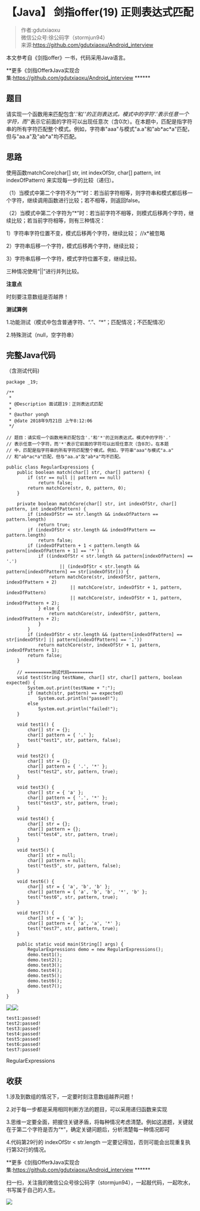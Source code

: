 # 【Java】 剑指offer(19) 正则表达式匹配  
  
> 作者:gdutxiaoxu<br/> 微信公众号:徐公码字（stormjun94）<br/>来源:https://github.com/gdutxiaoxu/Android_interview

本文参考自《剑指offer》一书，代码采用Java语言。

**更多《剑指Offer》Java实现合集:https://github.com/gdutxiaoxu/Android_interview ******

## 题目

请实现一个函数用来匹配包含'.'和'*'的正则表达式。模式中的字符'.'表示任意一个字符，而'*'表示它前面的字符可以出现任意次（含0次）。在本题中，匹配是指字符串的所有字符匹配整个模式。例如，字符串"aaa"与模式"a.a"和"ab\*ac\*a"匹配，但与"aa.a"及"ab\*a"均不匹配。

## 思路

使用函数matchCore(char[] str, int indexOfStr, char[] pattern, int indexOfPattern)
来实现每一步的比较（递归）。

（1）当模式中第二个字符不为“*”时：若当前字符相等，则字符串和模式都后移一个字符，继续调用函数进行比较；若不相等，则返回false。

（2）当模式中第二个字符为“*”时：若当前字符不相等，则模式后移两个字符，继续比较；若当前字符相等，则有三种情况：

1）字符串字符位置不变，模式后移两个字符，继续比较； //x*被忽略

2）字符串后移一个字符，模式后移两个字符，继续比较；

3）字符串后移一个字符，模式字符位置不变，继续比较。

三种情况使用“||”进行并列比较。

**注意点**

时刻要注意数组是否越界！

**测试算例**

1.功能测试（模式中包含普通字符、“.”、“*”；匹配情况；不匹配情况）

2.特殊测试（null，空字符串）

## **完整Java代码**

（含测试代码)

    
    
    package _19;
    
    /**
     * 
     * @Description 面试题19：正则表达式匹配
     *
     * @author yongh
     * @date 2018年9月21日 上午8:12:06
     */
    
    // 题目：请实现一个函数用来匹配包含'.'和'*'的正则表达式。模式中的字符'.'
    // 表示任意一个字符，而'*'表示它前面的字符可以出现任意次（含0次）。在本题
    // 中，匹配是指字符串的所有字符匹配整个模式。例如，字符串"aaa"与模式"a.a"
    // 和"ab*ac*a"匹配，但与"aa.a"及"ab*a"均不匹配。
    
    public class RegularExpressions {
    	public boolean match(char[] str, char[] pattern) {
    		if (str == null || pattern == null)
    			return false;
    		return matchCore(str, 0, pattern, 0);
    	}
    
    	private boolean matchCore(char[] str, int indexOfStr, char[] pattern, int indexOfPattern) {
    		if (indexOfStr == str.length && indexOfPattern == pattern.length)
    			return true;
    		if (indexOfStr < str.length && indexOfPattern == pattern.length)
    			return false;
    		if (indexOfPattern + 1 < pattern.length && pattern[indexOfPattern + 1] == '*') {
    			if ((indexOfStr < str.length && pattern[indexOfPattern] == '.')
    					|| (indexOfStr < str.length && pattern[indexOfPattern] == str[indexOfStr])) {
    				return matchCore(str, indexOfStr, pattern, indexOfPattern + 2)
    						|| matchCore(str, indexOfStr + 1, pattern, indexOfPattern)
    						|| matchCore(str, indexOfStr + 1, pattern, indexOfPattern + 2);
    			} else {
    				return matchCore(str, indexOfStr, pattern, indexOfPattern + 2);
    			}
    		}
    		if (indexOfStr < str.length && (pattern[indexOfPattern] == str[indexOfStr] || pattern[indexOfPattern] == '.'))
    			return matchCore(str, indexOfStr + 1, pattern, indexOfPattern + 1);
    		return false;
    	}
    
    	// ==========测试代码=========
    	void test(String testName, char[] str, char[] pattern, boolean expected) {
    		System.out.print(testName + ":");
    		if (match(str, pattern) == expected)
    			System.out.println("passed!");
    		else
    			System.out.println("failed!");
    	}
    
    	void test1() {
    		char[] str = {};
    		char[] pattern = { '.' };
    		test("test1", str, pattern, false);
    	}
    
    	void test2() {
    		char[] str = {};
    		char[] pattern = { '.', '*' };
    		test("test2", str, pattern, true);
    	}
    
    	void test3() {
    		char[] str = { 'a' };
    		char[] pattern = { '.', '*' };
    		test("test3", str, pattern, true);
    	}
    
    	void test4() {
    		char[] str = {};
    		char[] pattern = {};
    		test("test4", str, pattern, true);
    	}
    
    	void test5() {
    		char[] str = null;
    		char[] pattern = null;
    		test("test5", str, pattern, false);
    	}
    
    	void test6() {
    		char[] str = { 'a', 'b', 'b' };
    		char[] pattern = { 'a', 'b', 'b', '*', 'b' };
    		test("test6", str, pattern, true);
    	}
    
    	void test7() {
    		char[] str = { 'a' };
    		char[] pattern = { 'a', 'a', '*' };
    		test("test7", str, pattern, true);
    	}
    
    	public static void main(String[] args) {
    		RegularExpressions demo = new RegularExpressions();
    		demo.test1();
    		demo.test2();
    		demo.test3();
    		demo.test4();
    		demo.test5();
    		demo.test6();
    		demo.test7();
    	}
    }
    

![](https://images.cnblogs.com/OutliningIndicators/ContractedBlock.gif)![](https://images.cnblogs.com/OutliningIndicators/ExpandedBlockStart.gif)

    
    
    test1:passed!
    test2:passed!
    test3:passed!
    test4:passed!
    test5:passed!
    test6:passed!
    test7:passed!

RegularExpressions

## **收获**

1.涉及到数组的情况下，一定要时刻注意数组越界问题！

2.对于每一步都是采用相同判断方法的题目，可以采用递归函数来实现

3.思维一定要全面，把握住关键矛盾，将每种情况考虑清楚。例如这道题，关键就在于第二个字符是否为“*”，确定关键问题后，分析清楚每一种情况即可

4.代码第29行的 indexOfStr  < str.length 一定要记得加，否则可能会出现重复执行第32行的情况。

**更多《剑指Offer》Java实现合集:https://github.com/gdutxiaoxu/Android_interview ******

扫一扫，关注我的微信公众号徐公码字（stormjun94），一起敲代码，一起吹水，书写属于自己的人生。

![](https://raw.githubusercontent.com/gdutxiaoxu/blog_pic/master/offer/20200722234908.png)
